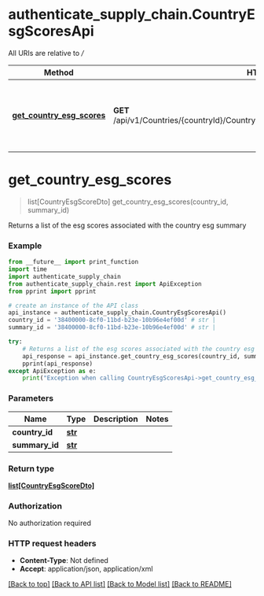 # authenticate_supply_chain.CountryEsgScoresApi

All URIs are relative to */*

Method | HTTP request | Description
------------- | ------------- | -------------
[**get_country_esg_scores**](CountryEsgScoresApi.md#get_country_esg_scores) | **GET** /api/v1/Countries/{countryId}/CountryEsgSummaries/{summaryId}/CountryEsgScores | Returns a list of the esg scores associated with the country esg summary

# **get_country_esg_scores**
> list[CountryEsgScoreDto] get_country_esg_scores(country_id, summary_id)

Returns a list of the esg scores associated with the country esg summary

### Example
```python
from __future__ import print_function
import time
import authenticate_supply_chain
from authenticate_supply_chain.rest import ApiException
from pprint import pprint

# create an instance of the API class
api_instance = authenticate_supply_chain.CountryEsgScoresApi()
country_id = '38400000-8cf0-11bd-b23e-10b96e4ef00d' # str | 
summary_id = '38400000-8cf0-11bd-b23e-10b96e4ef00d' # str | 

try:
    # Returns a list of the esg scores associated with the country esg summary
    api_response = api_instance.get_country_esg_scores(country_id, summary_id)
    pprint(api_response)
except ApiException as e:
    print("Exception when calling CountryEsgScoresApi->get_country_esg_scores: %s\n" % e)
```

### Parameters

Name | Type | Description  | Notes
------------- | ------------- | ------------- | -------------
 **country_id** | [**str**](.md)|  | 
 **summary_id** | [**str**](.md)|  | 

### Return type

[**list[CountryEsgScoreDto]**](CountryEsgScoreDto.md)

### Authorization

No authorization required

### HTTP request headers

 - **Content-Type**: Not defined
 - **Accept**: application/json, application/xml

[[Back to top]](#) [[Back to API list]](../README.md#documentation-for-api-endpoints) [[Back to Model list]](../README.md#documentation-for-models) [[Back to README]](../README.md)

